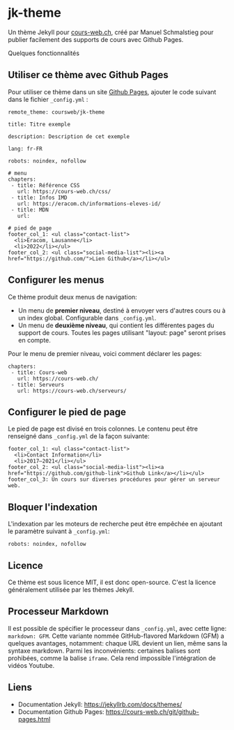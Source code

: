 # jk-theme

Un thème Jekyll pour [cours-web.ch](https://cours-web.ch/), créé par Manuel Schmalstieg pour publier facilement des supports de cours avec Github Pages.

Quelques fonctionnalités

## Utiliser ce thème avec Github Pages

Pour utiliser ce thème dans un site [Github Pages](https://cours-web.ch/git/github-pages.html), ajouter le code suivant dans le fichier `_config.yml` :

```
remote_theme: coursweb/jk-theme

title: Titre exemple

description: Description de cet exemple

lang: fr-FR

robots: noindex, nofollow

# menu 
chapters:
 - title: Référence CSS
   url: https://cours-web.ch/css/
 - title: Infos IMD
   url: https://eracom.ch/informations-eleves-id/
 - title: MDN
   url: 

# pied de page   
footer_col_1: <ul class="contact-list">
  <li>Eracom, Lausanne</li>
  <li>2022</li></ul>
footer_col_2: <ul class="social-media-list"><li><a href="https://github.com/">Lien Github</a></li></ul>
```

## Configurer les menus

Ce thème produit deux menus de navigation:

- Un menu de **premier niveau**, destiné à envoyer vers d'autres cours ou à un index global. Configurable dans `_config.yml`.
- Un menu de **deuxième niveau**, qui contient les différentes pages du support de cours. Toutes les pages utilisant "layout: page" seront prises en compte.

Pour le menu de premier niveau, voici comment déclarer les pages:

```
chapters:
 - title: Cours-web
   url: https://cours-web.ch/
 - title: Serveurs
   url: https://cours-web.ch/serveurs/
```

## Configurer le pied de page

Le pied de page est divisé en trois colonnes. Le contenu peut être renseigné dans `_config.yml` de la façon suivante:

```
footer_col_1: <ul class="contact-list">
  <li>Contact Information</li>
  <li>2017–2021</li></ul>
footer_col_2: <ul class="social-media-list"><li><a href="https://github.com/github-link">Github Link</a></li></ul>
footer_col_3: Un cours sur diverses procédures pour gérer un serveur web.
```

## Bloquer l'indexation

L'indexation par les moteurs de recherche peut être empêchée en ajoutant le paramètre suivant à `_config.yml`:

```
robots: noindex, nofollow
```

## Licence

Ce thème est sous licence MIT, il est donc open-source. C'est la licence généralement utilisée par les thèmes Jekyll.

## Processeur Markdown

Il est possible de spécifier le processeur dans `_config.yml`, avec cette ligne: `markdown: GFM`. Cette variante nommée GitHub-flavored Markdown (GFM) a quelques avantages, notamment: chaque URL devient un lien, même sans la syntaxe markdown. Parmi les inconvénients: certaines balises sont prohibées, comme la balise `iframe`. Cela rend impossible l'intégration de vidéos Youtube.

## Liens

- Documentation Jekyll: https://jekyllrb.com/docs/themes/
- Documentation Github Pages: https://cours-web.ch/git/github-pages.html

